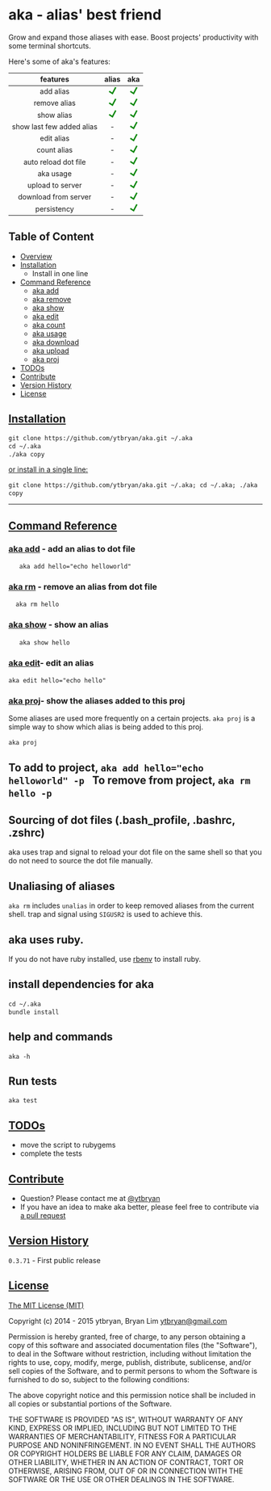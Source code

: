 # aka - alias' best friend
Grow and expand those aliases with ease. Boost projects' productivity with some terminal shortcuts.

Here's some of aka's features:

| features          | alias           | aka |
| :-------------: |:----------:| :-----:|
| add alias       | ![Yes](demo/yes.png) | ![Yes](demo/yes.png) |
| remove alias      | ![Yes](demo/yes.png)     |   ![Yes](demo/yes.png) |
| show alias |  ![Yes](demo/yes.png)       |    ![Yes](demo/yes.png) |
| show last few added alias |  -       |    ![Yes](demo/yes.png) |
| edit alias |  -       |    ![Yes](demo/yes.png)  |
| count alias | -      |    ![Yes](demo/yes.png) |
| auto reload dot file      |-  |    ![Yes](demo/yes.png)|
| aka usage | -      |    ![Yes](demo/yes.png) |
| upload to server | -      |    ![Yes](demo/yes.png) |
| download from server | -     |    ![Yes](demo/yes.png) |
| persistency        |-                    |    ![Yes](demo/yes.png) |

## Table of Content

* [Overview](#overview)
* [Installation](#installation)
  * Install in one line
* [Command Reference](#command-reference)
  * [aka add](#aka-add)
  * [aka remove](#aka-remove)
  * [aka show](#aka-show)
  * [aka edit](#aka-edit)
  * [aka count](#aka-count)
  * [aka usage](#aka-usage)
  * [aka download](#aka-download)
  * [aka upload](#aka-upload)
  * [aka proj](#aka-proj)
* [TODOs](#todos)
* [Contribute](#contribute)
* [Version History](#version-history)
* [License](#license)

## [Installation](#installation)
```
git clone https://github.com/ytbryan/aka.git ~/.aka
cd ~/.aka
./aka copy
```

[or install in a single line:](#single-line)
```
git clone https://github.com/ytbryan/aka.git ~/.aka; cd ~/.aka; ./aka copy
```
---

## [Command Reference](#command-reference)

### [aka add](#aka-add) - add an alias to dot file
```
   aka add hello="echo helloworld"
```

### [aka rm](#aka-remove) - remove an alias from dot file
```
  aka rm hello
```

### [aka show](#aka-show) - show an alias
```
   aka show hello
```

### [aka edit](#aka-edit)- edit an alias
```
aka edit hello="echo hello"
```



### [aka proj](#aka-edit)- show the aliases added to this proj
Some aliases are used more frequently on a certain projects. `aka proj` is a simple way to show which alias is being added to this proj.
```
aka proj
```
To add to project, `aka add hello="echo helloworld" -p `
To remove from project, `aka rm hello -p`
-

## Sourcing of dot files (.bash_profile, .bashrc, .zshrc)
aka uses trap and signal to reload your dot file on the same shell so that you do not need to source the dot file manually.

## Unaliasing of aliases
`aka rm` includes `unalias` in order to keep removed aliases from the current shell. trap and signal using `SIGUSR2` is used to achieve this.

## aka uses ruby.
If you do not have ruby installed, use [rbenv](https://github.com/sstephenson/rbenv) to install ruby.

## install dependencies for aka
```
cd ~/.aka
bundle install
```
## help and commands
```
aka -h
```

## Run tests

```
aka test
```

## [TODOs](#todos)
- move the script to rubygems
- complete the tests

## [Contribute](#contribute)
- Question? Please contact me at [@ytbryan](http://twitter.com/ytbryan)
- If you have an idea to make aka better, please feel free to contribute via [a pull request](https://github.com/ytbryan/aka/compare)

## [Version History](#version-history)



`0.3.71` - First public release


## [License](#license)
[The MIT License (MIT)](http://www.opensource.org/licenses/MIT)

Copyright (c) 2014 - 2015 ytbryan, Bryan Lim <ytbryan@gmail.com>

Permission is hereby granted, free of charge, to any person obtaining a copy
of this software and associated documentation files (the "Software"), to deal
in the Software without restriction, including without limitation the rights
to use, copy, modify, merge, publish, distribute, sublicense, and/or sell
copies of the Software, and to permit persons to whom the Software is
furnished to do so, subject to the following conditions:

The above copyright notice and this permission notice shall be included in all
copies or substantial portions of the Software.

THE SOFTWARE IS PROVIDED "AS IS", WITHOUT WARRANTY OF ANY KIND, EXPRESS OR
IMPLIED, INCLUDING BUT NOT LIMITED TO THE WARRANTIES OF MERCHANTABILITY,
FITNESS FOR A PARTICULAR PURPOSE AND NONINFRINGEMENT. IN NO EVENT SHALL THE
AUTHORS OR COPYRIGHT HOLDERS BE LIABLE FOR ANY CLAIM, DAMAGES OR OTHER
LIABILITY, WHETHER IN AN ACTION OF CONTRACT, TORT OR OTHERWISE, ARISING FROM,
OUT OF OR IN CONNECTION WITH THE SOFTWARE OR THE USE OR OTHER DEALINGS IN THE
SOFTWARE.
